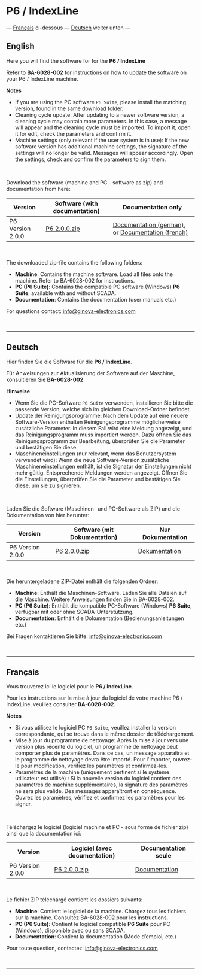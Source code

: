 # P6 / IndexLine

— [Français](#français) ci-dessous  — [Deutsch](#deutsch) weiter unten —


## English

Here you will find the software for for the **P6 / IndexLine**

Refer to **BA-6028-002** for instructions on how to update the software on your P6 / IndexLine machine.

**Notes**
- If you are using the PC software `P6 Suite`, please install the matching version, found in the same download folder.
- Cleaning cycle update: After updating to a newer software version, a cleaning cycle may contain more parameters. In this case, a message will 
appear and the cleaning cycle must be imported. To import it, open it for edit, check the parameters and confirm it.
- Machine settings (only relevant if the user system is in use): If the new software version has additional machine settings, the signature of the
settings will no longer be valid. Messages will appear accordingly. Open the settings, check and confirm the parameters to sign them. 

<br>

Download the software (machine and PC - software as zip) and documentation from here:

| Version         | Software (with documentation)      | Documentation only |
|-----------------|------------------------------------|--------------------|
|P6 Version 2.0.0 | [P6 2.0.0.zip](https://github.com/Ginova-Electronics/P6-IndexLine/releases/download/v2.0.0/P6.2.0.0.zip)| [Documentation (german)](https://github.com/Ginova-Electronics/P6-IndexLine/tree/main/documentation/P6%202.0.x/deutsch), or [Documentation (french)](https://github.com/Ginova-Electronics/P6-IndexLine/tree/main/documentation/P6%202.0.x/francais) |

<br>

The downloaded zip-file contains the following folders:
- **Machine**: Contains the machine software. Load all files onto the machine. Refer to BA-6028-002 for instructions.
- **PC (P6 Suite)**: Contains the compatible PC software (Windows) **P6 Suite**, available with and without SCADA.
- **Documentation**: Contains the documentation (user manuals etc.)

For questions contact: [info@ginova-electronics.com](mailto:info@ginova-electronics.com)

<br>

------------------------------------------------------------------------------------------------------------------------------------------------
## Deutsch

Hier finden Sie die Software für die **P6 / IndexLine**.

Für Anweisungen zur Aktualisierung der Software auf der Maschine, konsultieren Sie **BA-6028-002**.

**Hinweise**
- Wenn Sie die PC-Software `P6 Suite` verwenden, installieren Sie bitte die passende Version, welche sich im gleichen Download-Ordner befindet.
- Update der Reinigungsprogramme: Nach dem Update auf eine neuere Software-Version enthalten Reinigungsprogramme möglicherweise zusätzliche 
Parameter. In diesem Fall wird eine Meldung angezeigt, und das Reinigungsprogramm muss importiert werden. Dazu öffnen Sie das Reinigungsprogramm 
zur Bearbeitung, überprüfen Sie die Parameter und bestätigen Sie diese.
- Maschineneinstellungen (nur relevant, wenn das Benutzersystem verwendet wird): Wenn die neue Software-Version zusätzliche Maschineneinstellungen 
enthält, ist die Signatur der Einstellungen nicht mehr gültig. Entsprechende Meldungen werden angezeigt. Öffnen Sie die Einstellungen, überprüfen 
Sie die Parameter und bestätigen Sie diese, um sie zu signieren.

<br>

Laden Sie die Software (Maschinen- und PC-Software als ZIP) und die Dokumentation von hier herunter:

| Version         | Software (mit Dokumentation)      | Nur Dokumentation |
|-----------------|-----------------------------------|-------------------|
|P6 Version 2.0.0 | [P6 2.0.0.zip](https://github.com/Ginova-Electronics/P6-IndexLine/releases/download/v2.0.0/P6.2.0.0.zip)| [Dokumentation](https://github.com/Ginova-Electronics/P6-IndexLine/tree/main/documentation/P6%202.0.x/deutsch) |


<br>

Die heruntergeladene ZIP-Datei enthält die folgenden Ordner:
- **Machine**: Enthält die Maschinen-Software. Laden Sie alle Dateien auf die Maschine. Weitere Anweisungen finden Sie in BA-6028-002.
- **PC (P6 Suite)**: Enthält die kompatible PC-Software (Windows) **P6 Suite**, verfügbar mit oder ohne SCADA-Unterstützung.
- **Documentation**: Enthält die Dokumentation (Bedienungsanleitungen etc.)


Bei Fragen kontaktieren Sie bitte: [info@ginova-electronics.com](mailto:info@ginova-electronics.com)

<br>

------------------------------------------------------------------------------------------------------------------------------------------------
## Français

Vous trouverez ici le logiciel pour le **P6 / IndexLine**.

Pour les instructions sur la mise à jour du logiciel de votre machine P6 / IndexLine, veuillez consulter **BA-6028-002**.

**Notes**
- Si vous utilisez le logiciel PC `P6 Suite`, veuillez installer la version correspondante, qui se trouve dans le même dossier de téléchargement.
- Mise à jour du programme de nettoyage: Après la mise à jour vers une version plus récente du logiciel, un programme de nettoyage peut comporter 
plus de paramètres. Dans ce cas, un message apparaîtra et le programme de nettoyage devra être importé. Pour l'importer, ouvrez-le pour modification, 
vérifiez les paramètres et confirmez-les.
- Paramètres de la machine (uniquement pertinent si le système utilisateur est utilisé) : Si la nouvelle version du logiciel contient des paramètres 
de machine supplémentaires, la signature des paramètres ne sera plus valide. Des messages apparaîtront en conséquence. Ouvrez les paramètres, 
vérifiez et confirmez les paramètres pour les signer.

<br>

Téléchargez le logiciel (logiciel machine et PC - sous forme de fichier zip) ainsi que la documentation ici: 

| Version         | Logiciel (avec documentation)      | Documentation seule |
|-----------------|------------------------------------|---------------------|
|P6 Version 2.0.0 | [P6 2.0.0.zip](https://github.com/Ginova-Electronics/P6-IndexLine/releases/download/v2.0.0/P6.2.0.0.zip)| [Documentation](https://github.com/Ginova-Electronics/P6-IndexLine/tree/main/documentation/P6%202.0.x/francais) |


<br>

Le fichier ZIP téléchargé contient les dossiers suivants:
- **Machine**: Contient le logiciel de la machine. Chargez tous les fichiers sur la machine. Consultez BA-6028-002 pour les instructions.
- **PC (P6 Suite)**: Contient le logiciel compatible **P6 Suite** pour PC (Windows), disponible avec ou sans SCADA.
- **Documentation**: Contient la documentation (Mode d’emploi, etc.)

Pour toute question, contactez: [info@ginova-electronics.com](mailto:info@ginova-electronics.com)

<br>

------------------------------------------------------------------------------------------------------------------------------------------------

